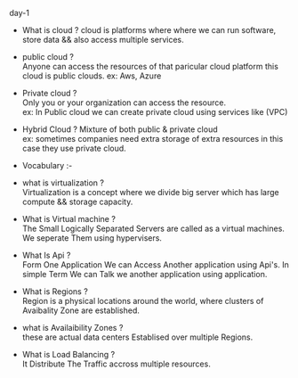 

day-1 

- What is cloud ? 
cloud is platforms where where we can run software, store data && also access multiple services.   

- public cloud ?  
Anyone can access the resources of that paricular cloud platform this cloud is public clouds.
ex: Aws, Azure

- Private cloud ?  
Only you or your organization can access the resource.    
ex: In Public cloud we can create private cloud using services like (VPC)  

- Hybrid Cloud ? 
Mixture of both public & private cloud  
ex: sometimes companies need extra storage of extra resources in this case they use private cloud. 


- Vocabulary :-   

- what is virtualization ?  
Virtualization is a concept where we divide big server which has large compute && storage capacity. 

- What is Virtual machine ?  
The Small Logically Separated Servers are called as a virtual machines. We seperate Them using hypervisers.  

- What Is Api ?  
Form One Application We can Access Another application using Api's. 
In simple Term We can Talk we another application using application.  


- What is Regions ?  
Region is a physical locations around the world, where clusters of Avaibality Zone are established.  

- what is Availaibility Zones ?    
these are actual data centers Establised over multiple Regions.  

- What is Load Balancing ?  
It Distribute The Traffic accross multiple resources.  
